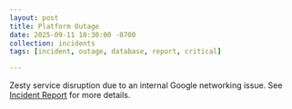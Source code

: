 ```yaml
---
layout: post
title: Platform Outage
date: 2025-09-11 10:30:00 -0700
collection: incidents
tags: [incident, outage, database, report, critical]

---
```


Zesty service disruption due to an internal Google networking issue. See [Incident Report](https://fkl16s7l.media.zestyio.com/2025_01_06-Zesty.io-Incident-Report.pdf) for more details.
